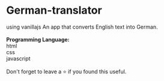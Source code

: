 # German-translator
 using vanillajs
An app that converts English text into German.<br>
<br>
<b>Programming Language:</b><br>
html<br>
css<br>
javascript<br>
<br>
Don't forget to leave a ⭐ if you found this useful.
